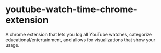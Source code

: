 # youtube-watch-time-chrome-extension
A chrome extension that lets you log all YouTube watches, categorize educational/entertainment, and allows for visualizations that show your usage.

